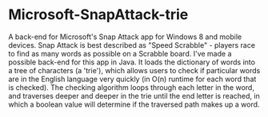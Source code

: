 Microsoft-SnapAttack-trie
=========================

A back-end for Microsoft's Snap Attack app for Windows 8 and mobile devices. Snap Attack is best described as "Speed
Scrabble" - players race to find as many words as possible on a Scrabble board. I've made a possible back-end for this app in Java. It loads the dictionary of words into a tree of characters (a 'trie'), which allows users to check if particular words are in the English language very quickly (in O(n) runtime for each word that is checked). The checking algorithm loops through each letter in the word, and traverses deeper and deeper in the trie until the end letter is reached, in which a boolean value will determine if the traversed path makes up a word.
